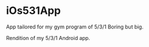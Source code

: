 # iOs531App
App tailored for my gym program of 5/3/1 Boring but big. 

Rendition of my 5/3/1 Android app.
